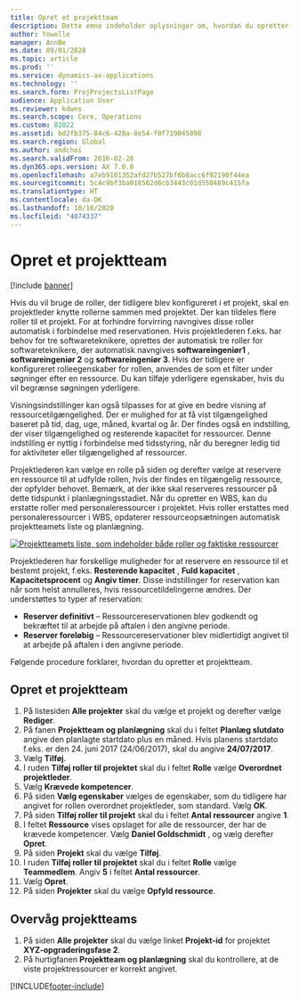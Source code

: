 ```yaml
---
title: Opret et projektteam
description: Dette emne indeholder oplysninger om, hvordan du opretter og administrerer projektteams.
author: Yowelle
manager: AnnBe
ms.date: 09/01/2020
ms.topic: article
ms.prod: ''
ms.service: dynamics-ax-applications
ms.technology: ''
ms.search.form: ProjProjectsListPage
audience: Application User
ms.reviewer: kdwns
ms.search.scope: Core, Operations
ms.custom: 82022
ms.assetid: bd2fb375-84c6-428a-8e54-f0f719045898
ms.search.region: Global
ms.author: andchoi
ms.search.validFrom: 2016-02-28
ms.dyn365.ops.version: AX 7.0.0
ms.openlocfilehash: a7eb9101352afd27b527bf6b8acc6f92198f44ea
ms.sourcegitcommit: 5c4c9bf3ba018562d6cb3443c01d550489c415fa
ms.translationtype: HT
ms.contentlocale: da-DK
ms.lasthandoff: 10/16/2020
ms.locfileid: "4074337"
---
```

# <a name="create-a-project-team"></a>Opret et projektteam

[!include [banner](../includes/banner.md)]

Hvis du vil bruge de roller, der tidligere blev konfigureret i et projekt, skal en projektleder knytte rollerne sammen med projektet. Der kan tildeles flere roller til et projekt. For at forhindre forvirring navngives disse roller automatisk i forbindelse med reservationen. Hvis projektlederen f.eks. har behov for tre softwareteknikere, oprettes der automatisk tre roller for softwareteknikere, der automatisk navngives **softwareingeniør1** , **softwareingeniør 2** og **softwareingeniør 3**. Hvis der tidligere er konfigureret rolleegenskaber for rollen, anvendes de som et filter under søgninger efter en ressource. Du kan tilføje yderligere egenskaber, hvis du vil begrænse søgningen yderligere.

Visningsindstillinger kan også tilpasses for at give en bedre visning af ressourcetilgængelighed. Der er mulighed for at få vist tilgængelighed baseret på tid, dag, uge, måned, kvartal og år. Der findes også en indstilling, der viser tilgængelighed og resterende kapacitet for ressourcer. Denne indstilling er nyttig i forbindelse med tidsstyring, når du beregner ledig tid for aktiviteter eller tilgængelighed af ressourcer.

Projektlederen kan vælge en rolle på siden og derefter vælge at reservere en ressource til at udfylde rollen, hvis der findes en tilgængelig ressource, der opfylder behovet. Bemærk, at der ikke skal reserveres ressourcer på dette tidspunkt i planlægningsstadiet. Når du opretter en WBS, kan du erstatte roller med personaleressourcer i projektet. Hvis roller erstattes med personaleressourcer i WBS, opdaterer ressourceopsætningen automatisk projektteamets liste og planlægning.

[![Projektteamets liste, som indeholder både roller og faktiske ressourcer](./media/projectresourcing03-1024x368.jpg)](./media/projectresourcing03.jpg) 

Projektlederen har forskellige muligheder for at reservere en ressource til et bestemt projekt, f.eks. **Resterende kapacitet** , **Fuld kapacitet** , **Kapacitetsprocent** og **Angiv timer**. Disse indstillinger for reservation kan når som helst annulleres, hvis ressourcetildelingerne ændres. Der understøttes to typer af reservation:

- **Reserver definitivt** – Ressourcereservationen blev godkendt og bekræftet til at arbejde på aftalen i den angivne periode.
- **Reserver foreløbig** – Ressourcereservationer blev midlertidigt angivet til at arbejde på aftalen i den angivne periode.

Følgende procedure forklarer, hvordan du opretter et projektteam.

## <a name="create-a-project-team"></a>Opret et projektteam

1. På listesiden **Alle projekter** skal du vælge et projekt og derefter vælge **Rediger**.
2. På fanen **Projektteam og planlægning** skal du i feltet **Planlæg slutdato** angive den planlagte startdato plus en måned. Hvis planens startdato f.eks. er den 24. juni 2017 (24/06/2017), skal du angive **24/07/2017**.
3. Vælg **Tilføj**.
4. I ruden **Tilføj roller til projektet** skal du i feltet **Rolle** vælge **Overordnet projektleder**.
5. Vælg **Krævede kompetencer**.
6. På siden **Vælg egenskaber** vælges de egenskaber, som du tidligere har angivet for rollen overordnet projektleder, som standard. Vælg **OK**.
7. På siden **Tilføj roller til projekt** skal du i feltet **Antal ressourcer** angive **1**.
8. I feltet **Ressource** vises opslaget for alle de ressourcer, der har de krævede kompetencer. Vælg **Daniel Goldschmidt** , og vælg derefter **Opret**.
9. På siden **Projekt** skal du vælge **Tilføj**.
10. I ruden **Tilføj roller til projektet** skal du i feltet **Rolle** vælge **Teammedlem**. Angiv **5** i feltet **Antal ressourcer**.
11. Vælg **Opret**.
12. På siden **Projekter** skal du vælge **Opfyld ressource**.

## <a name="monitor-project-teams"></a>Overvåg projektteams
1. På siden **Alle projekter** skal du vælge linket **Projekt-id** for projektet **XYZ-opgraderingsfase 2**.
2. På hurtigfanen **Projektteam og planlægning** skal du kontrollere, at de viste projektressourcer er korrekt angivet.


[!INCLUDE[footer-include](../includes/footer-banner.md)]